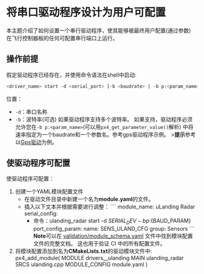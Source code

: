 # 将串口驱动程序设计为用户可配置

本主题介绍了如何设置一个串行驱动程序，使其能够被最终用户配置(通过参数) 在飞行控制器板的任何可配置串行端口上运行。

## 操作前提

假定驱动程序已经存在，并使用命令语法在shell中启动:

```sh
<driver_name> start -d <serial_port> [-b <baudrate> | -b p:<param_name>]
```

位置：

- `-d`：串口名称
- `-b`：波特率(可选) 如果驱动程序支持多个波特率。 如果支持，驱动程序必须允许您在`-b p:<param_name>`(可以用`px4_get_parameter_value()`解析) 中将速率指定为一个baudrate和一个参数名。参考gps驱动程序示例。 >**提示**参考以[Gps驱动](https://github.com/PX4/Firmware/blob/master/src/drivers/gps/gps.cpp#L1023)为例。

## 使驱动程序可配置

使驱动程序可配置：

1. 创建一个YAML模块配置文件 
    - 在驱动文件目录中新建一个名为**module.yaml**的文件。
    - 插入以下文本并根据需要进行调整： ``` module_name: uLanding Radar serial_config: 
        - 命令：ulanding_radar start -d ${SERIAL_DEV} -b p:${BAUD_PARAM} port_config_param: name: SENS_ULAND_CFG group: Sensors ``` **Note**可以在 [validation/module_schema.yaml](https://github.com/PX4/Firmware/blob/master/validation/module_schema.yaml) 文件中找到模块配置文件的完整文档。 这也用于验证 CI 中的所有配置文件。
2. 将模块配置添加到名为**CMakeLists.txt**的驱动模块文件中: 
        px4_add_module(
        MODULE drivers__ulanding
        MAIN ulanding_radar
        SRCS
            ulanding.cpp
        MODULE_CONFIG
            module.yaml
        )